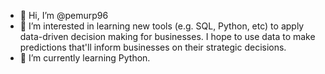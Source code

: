 - 👋 Hi, I’m @pemurp96
- 👀 I’m interested in learning new tools (e.g. SQL, Python, etc) to apply data-driven decision making for businesses. I hope to use data to make predictions that'll inform businesses on their strategic decisions.
- 🌱 I’m currently learning Python.


